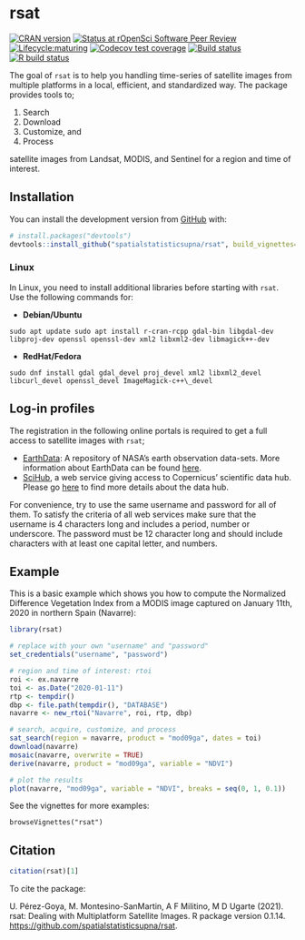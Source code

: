 
# rsat

<!-- badges: start -->

[![CRAN version](https://www.r-pkg.org/badges/version/rsat)](https://cran.r-project.org/web/packages/rsat/)
[![Status at rOpenSci Software Peer Review](https://badges.ropensci.org/437_status.svg)](https://github.com/ropensci/software-review/issues/437)
[![Lifecycle:maturing](https://img.shields.io/badge/lifecycle-maturing-blue.svg)](https://www.tidyverse.org/lifecycle/#maturing)
[![Codecov test coverage](https://codecov.io/gh/spatialstatisticsupna/rsat/branch/master/graph/badge.svg)](https://codecov.io/gh/spatialstatisticsupna/rsat?branch=master)
[![Build status](https://ci.appveyor.com/api/projects/status/2bx8qjhhk36dnkoc/branch/master?svg=true)](https://ci.appveyor.com/project/unai-perez/rsat/branch/master)
[![R build status](https://github.com/spatialstatisticsupna/rsat/workflows/R-CMD-check/badge.svg)](https://github.com/spatialstatisticsupna/rsat/actions)
<!-- badges: end -->

The goal of `rsat` is to help you handling time-series of satellite
images from multiple platforms in a local, efficient, and standardized
way. The package provides tools to;

1.  Search
2.  Download
3.  Customize, and
4.  Process

satellite images from Landsat, MODIS, and Sentinel for a region and time
of interest.

## Installation

You can install the development version from
[GitHub](https://github.com/) with:

``` r
# install.packages("devtools")
devtools::install_github("spatialstatisticsupna/rsat", build_vignettes=TRUE)
```

### Linux

In Linux, you need to install additional libraries before starting with
`rsat`. Use the following commands for:

-   **Debian/Ubuntu**

<!-- -->

    sudo apt update sudo apt install r-cran-rcpp gdal-bin libgdal-dev libproj-dev openssl openssl-dev xml2 libxml2-dev libmagick++-dev

-   **RedHat/Fedora**

<!-- -->

    sudo dnf install gdal gdal_devel proj_devel xml2 libxml2_devel libcurl_devel openssl_devel ImageMagick-c++\_devel

## Log-in profiles

The registration in the following online portals is required to get a
full access to satellite images with `rsat`;

-   [EarthData](https://ers.cr.usgs.gov/register/): A repository of
    NASA’s earth observation data-sets. More information about EarthData
    can be found
    [here](https://earthdata.nasa.gov/earth-observation-data).
-   [SciHub](https://scihub.copernicus.eu/dhus/#/self-registration), a
    web service giving access to Copernicus’ scientific data hub. Please
    go [here](https://scihub.copernicus.eu/) to find more details about
    the data hub.

For convenience, try to use the same username and password for all of
them. To satisfy the criteria of all web services make sure that the
username is 4 characters long and includes a period, number or
underscore. The password must be 12 character long and should include
characters with at least one capital letter, and numbers.

## Example

This is a basic example which shows you how to compute the Normalized
Difference Vegetation Index from a MODIS image captured on January 11th,
2020 in northern Spain (Navarre):

``` r
library(rsat)

# replace with your own "username" and "password"
set_credentials("username", "password")

# region and time of interest: rtoi
roi <- ex.navarre
toi <- as.Date("2020-01-11")
rtp <- tempdir()
dbp <- file.path(tempdir(), "DATABASE")
navarre <- new_rtoi("Navarre", roi, rtp, dbp)

# search, acquire, customize, and process
sat_search(region = navarre, product = "mod09ga", dates = toi)
download(navarre)
mosaic(navarre, overwrite = TRUE)
derive(navarre, product = "mod09ga", variable = "NDVI")

# plot the results
plot(navarre, "mod09ga", variable = "NDVI", breaks = seq(0, 1, 0.1))
```
See the vignettes for more examples:
```
browseVignettes("rsat")
```

## Citation

``` r
citation(rsat)[1]
```

To cite the package:

U. Pérez-Goya, M. Montesino-SanMartin, A F Militino, M D Ugarte (2021).
rsat: Dealing with Multiplatform Satellite Images.  R package version 0.1.14.
<https://github.com/spatialstatisticsupna/rsat>.
